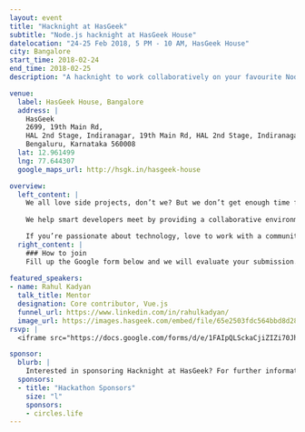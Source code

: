 ```yaml
---
layout: event
title: "Hacknight at HasGeek"
subtitle: "Node.js hacknight at HasGeek House"
datelocation: "24-25 Feb 2018, 5 PM - 10 AM, HasGeek House"
city: Bangalore
start_time: 2018-02-24
end_time: 2018-02-25
description: "A hacknight to work collaboratively on your favourite Node.js project mentored by professionals from the industry."

venue:
  label: HasGeek House, Bangalore
  address: |
    HasGeek
    2699, 19th Main Rd, 
    HAL 2nd Stage, Indiranagar, 19th Main Rd, HAL 2nd Stage, Indiranagar, 
    Bengaluru, Karnataka 560008
  lat: 12.961499
  lng: 77.644307
  google_maps_url: http://hsgk.in/hasgeek-house

overview:
  left_content: |
    We all love side projects, don’t we? But we don’t get enough time for them. Who knows what ideas or opportunities we may be missing out on by not working on things we actually want to. For this reason, hacknights at HasGeek are a favorite of savvy geeks. Unlike regular hackathons, hacknights at HasGeek foster collaboration among developers who are passionate about building things.
    
    We help smart developers meet by providing a collaborative environment where participants can work on their pet projects. We bring in mentors from the community to hear out project ideas and guide you on how to proceed, especially at midnight when your mind and enthusiasm hit a roadblock and no amount of coffee helps.

    If you’re passionate about technology, love to work with a community, and want to build something amazing - HasGeek’s hacknights are for you. If you’re into looking for a hackathon to participate and win prizes, this isn’t it. But if you’re  in the market for a new job, our sponsor Circles.Life is looking to hire for their Singapore office. and This would will be a good way to showcase your work. Sign up now, we have limited seats!
  right_content: |
    ### How to join
    Fill up the Google form below and we will evaluate your submission. The key criteria for participating in this hacknight is that your project should use Node.js. On approval, you’ll get a link to complete a payment of ₹ 300. We’ll refund this amount if and when you show up at the hacknight. No refunds for no-show. Feel free to bring a team. Just submit the same entry and ensure that each person registers individually. Don’t forget to mention your team name in the comments section.
    
featured_speakers:
- name: Rahul Kadyan
  talk_title: Mentor
  designation: Core contributor, Vue.js
  funnel_url: https://www.linkedin.com/in/rahulkadyan/
  image_url: https://images.hasgeek.com/embed/file/65e2503fdc564bbd8d2825a963a95bac?size=150x150
rsvp: |
  <iframe src="https://docs.google.com/forms/d/e/1FAIpQLSckaCjiZIZi70JhCObQnihE4KhDPVLvhAonFkOKnLUjmNfiSA/viewform?embedded=true" width="760" height="500" frameborder="0" marginheight="0" marginwidth="0">Loading...</iframe>

sponsor:
  blurb: |
    Interested in sponsoring Hacknight at HasGeek? For further information, please write to us at [info@hasgeek.com](mailto:info@hasgeek.com) or call us at [+91 76763 32020](tel:+917676332020).
  sponsors:
  - title: "Hackathon Sponsors"
    size: "l"
    sponsors:
    - circles.life
---
```

